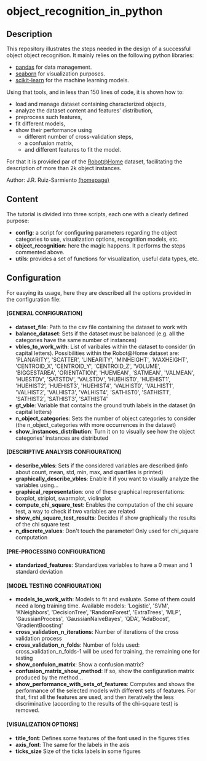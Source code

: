 # object_recognition_in_python

## Description

This repository illustrates the steps needed in the design of a successful object object recognition. It mainly relies on the following python libraries:

- [pandas](https://pandas.pydata.org/) for data management.
- [seaborn](seaborn.pydata.org) for visualization purposes.
- [scikit-learn](http://scikit-learn.org/stable/) for the machine learning models.

Using that tools, and in less than 150 lines of code, it is shown how to: 

- load and manage dataset containing characterized objects, 
- analyze the dataset content and features' distribution,
- preprocess such features,
- fit different models,
- show their performance using
  - different number of cross-validation steps,
  - a confusion matrix,
  - and different features to fit the model.

For that it is provided par of the [Robot@Home](http://mapir.isa.uma.es/work/robot-at-home-dataset) dataset, facilitating the description of more than 2k object instances.

Author: J.R. Ruiz-Sarmiento [(homepage)](http://mapir.isa.uma.es/jotaraul)

## Content

The tutorial is divided into three scripts, each one with a clearly defined purpose:

- **config**: a script for configuring parameters regarding the object categories to use, visualization options, recognition models, etc.
- **object_recognition**: here the magic happens. It performs the steps commented above. 
- **utils**: provides a set of functions for visualization, useful data types, etc.

## Configuration

For easying its usage, here they are described all the options provided in the configuration file:

#### [GENERAL CONFIGURATION]

- **dataset_file**: Path to the csv file containing the dataset to work with 
- **balance_dataset**: Sets if the dataset must be balanced (e.g. all the categories have the same number of instances)
- **vbles_to_work_with**: List of varibales within the dataset to consider (in capital letters). Possibilities within the Robot@Home dataset are: 'PLANARITY', 'SCATTER', 'LINEARITY', 'MINHEIGHT', 'MAXHEIGHT', 'CENTROID_X', 'CENTROID_Y', 'CENTROID_Z', 'VOLUME', 'BIGGESTAREA', 'ORIENTATION', 'HUEMEAN', 'SATMEAN', 'VALMEAN', 'HUESTDV', 'SATSTDV', 'VALSTDV', 'HUEHIST0', 'HUEHIST1', 'HUEHIST2', 'HUEHIST3', 'HUEHIST4', 'VALHIST0', 'VALHIST1', 'VALHIST2', 'VALHIST3', 'VALHIST4', 'SATHIST0', 'SATHIST1', 'SATHIST2', 'SATHIST3', 'SATHIST4'
- **gt_vble**: Variable that contains the ground truth labels in the dataset (in capital letters)
- **n_object_categories**: Sets the number of object categories to consider (the n_object_categories with more occurrences in the dataset)
- **show_instances_distribution**: Turn it on to visually see how the object categories' instances are distributed

#### [DESCRIPTIVE ANALYSIS CONFIGURATION]

- **describe_vbles**: Sets if the considered variables are described (info about count, mean, std, min, max, and quartiles is printed)
- **graphically_describe_vbles**: Enable it if you want to visually analyze the variables using... 
- **graphical_representation**: one of these graphical representations: boxplot, striplot, swarmplot, violinplot 
- **compute_chi_square_test**: Enables the computation of the chi square test, a way to check if two variables are related
- **show_chi_square_test_results**: Decides if show graphically the results of the chi square test
- **n_discrete_values**: Don't touch the parameter! Only used for chi_square computation

#### [PRE-PROCESSING CONFIGURATION]

- **standarized_features**: Standardizes variables to have a 0 mean and 1 standard deviation

#### [MODEL TESTING CONFIGURATION]

- **models_to_work_with**: Models to fit and evaluate. Some of them could need a long training time. Available models: 'Logistic', 'SVM', 'KNeighbors', 'DecisionTree', 'RandomForest', 'ExtraTrees', 'MLP', 'GaussianProcess', 'GaussianNaiveBayes', 'QDA', 'AdaBoost', 'GradientBoosting'
- **cross_validation_n_iterations**: Number of iterations of the cross validation process
- **cross_validation_n_folds**: Number of folds used: cross_validation_n_folds-1 will be used for training, the remaining one for testing
- **show_confuion_matrix**: Show a confusion matrix?
- **confusion_matrix_show_method**: If so, show the configuration matrix produced by the method...
- **show_performance_with_sets_of_features**: Computes and shows the performance of the selected models with different sets of features. For that, first all the features are used, and then iteratively the less discriminative (according to the results of the chi-square test) is removed.

#### [VISUALIZATION OPTIONS]

- **title_font**: Defines some features of the font used in the figures titles
- **axis_font**: The same for the labels in the axis
- **ticks_size** Size of the ticks labels in some figures
